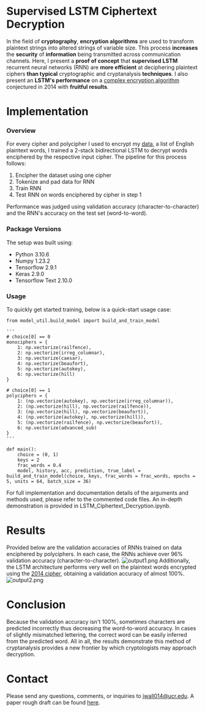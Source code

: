 # Supervised LSTM Ciphertext Decryption
In the field of **cryptography**, **encryption algorithms** are used to transform plaintext strings into altered strings of variable size. This process **increases** the **security** of **information** being transmitted across communication channels. Here, I present a **proof of concept** that **supervised LSTM** recurrent neural networks (RNN) are **more efficient** at deciphering plaintext ciphers **than typical** cryptographic and cryptanalysis **techniques**. I also present an **LSTM's performance** on a [complex encryption algorithm][paper cipher] conjectured in 2014 with **fruitful results**.

# Implementation
### Overview
For every cipher and polycipher I used to encrypt my [data][dataset], a list of English plaintext words, I trained a 2-stack bidirectional LSTM to decrypt words enciphered by the respective input cipher. The pipeline for this process follows:
1) Encipher the dataset using one cipher
2) Tokenize and pad data for RNN
3) Train RNN
4) Test RNN on words enciphered by cipher in step 1

Performance was judged using validation accuracy (character-to-character) and the RNN's accuracy on the test set (word-to-word). 

### Package Versions
The setup was built using:
* Python 3.10.6
* Numpy 1.23.2
* Tensorflow 2.9.1
* Keras 2.9.0
* Tensorflow Text 2.10.0

### Usage
To quickly get started training, below is a quick-start usage case:
```
from model_util.build_model import build_and_train_model

''' 
# choice[0] == 0
monociphers = {
    1: np.vectorize(railfence),
    2: np.vectorize(irreg_columnar),
    3: np.vectorize(caesar),
    4: np.vectorize(beaufort),
    5: np.vectorize(autokey),
    6: np.vectorize(hill)
}

# choice[0] == 1
polyciphers = {
    1: (np.vectorize(autokey), np.vectorize(irreg_columnar)),
    2: (np.vectorize(hill), np.vectorize(railfence)),
    3: (np.vectorize(hill), np.vectorize(beaufort)),
    4: (np.vectorize(autokey), np.vectorize(hill)),
    5: (np.vectorize(railfence), np.vectorize(beaufort)),
    6: np.vectorize(advanced_sub)
}
'''

def main():
    choice = (0, 1)
    keys = 2
    frac_words = 0.4
    model, history, acc, prediction, true_label = build_and_train_model(choice, keys, frac_words = frac_words, epochs = 5, units = 64, batch_size = 36)
```
For full implementation and documentation details of the arguments and methods used, please refer to the commented code files. An in-depth demonstration is provided in LSTM_Ciphertext_Decryption.ipynb.

# Results
Provided below are the validation accuracies of RNNs trained on data enciphered by polyciphers. In each case, the RNNs achieve over 96% validation accuracy (character-to-character). 
![output1.png](https://www.dropbox.com/s/nqtf8f8m0vn1ms6/output1.png?dl=0&raw=1)
Additionally, the LSTM architecture performs very well on the plaintext words encrypted using the [2014 cipher][paper cipher], obtaining a validation accuracy of almost 100%.
![output2.png](https://www.dropbox.com/s/nd13kek940uulx5/output2.png?dl=0&raw=1)

# Conclusion
Because the validation accuracy isn't 100%, sometimes characters are predicted incorrectly thus decreasing the word-to-word accuracy. In cases of slightly mismatched lettering, the correct word can be easily inferred from the predicted word. All in all, the results demonstrate this method of cryptanalysis provides a new frontier by which cryptologists may approach decryption.

# Contact
Please send any questions, comments, or inquiries to jwall014@ucr.edu. A paper rough draft can be found [here][link to my paper].

[link to my paper]: <https://drive.google.com/file/d/1H54A94rNeenz52AYRwqPaJc_klwU9kmQ/view?usp=sharing>

[dataset]: <https://github.com/dwyl/english-words/blob/master/words_alpha.txt>

[paper cipher]: <https://citeseerx.ist.psu.edu/viewdoc/summary?doi=10.1.1.429.1120>